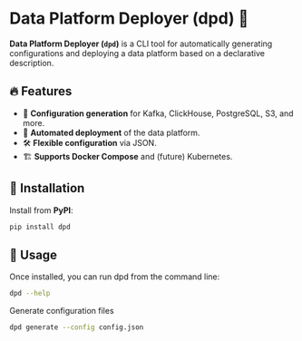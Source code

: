 # Data Platform Deployer (dpd) 🚀

**Data Platform Deployer (`dpd`)** is a CLI tool for automatically generating configurations and deploying a data platform based on a declarative description.

## 🔥 Features
- 📜 **Configuration generation** for Kafka, ClickHouse, PostgreSQL, S3, and more.
- 🚀 **Automated deployment** of the data platform.
- 🛠 **Flexible configuration** via JSON.
- 🏗 **Supports Docker Compose** and (future) Kubernetes.

## 🚀 Installation
Install from **PyPI**:
```sh
pip install dpd
```
## 📝 Usage
Once installed, you can run dpd from the command line:
```sh 
dpd --help
```
Generate configuration files
```sh 
dpd generate --config config.json
```

